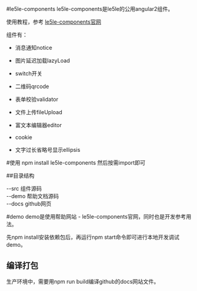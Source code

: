 #le5le-components
le5le-components是le5le的公用angular2组件。

使用教程，参考 <a href="https://le5le-com.github.io/le5le-components" target="_blank">le5le-components官网</a>

组件有：  
+ 消息通知notice  
+ 图片延迟加载lazyLoad  
+ switch开关  
+ 二维码qrcode  
+ 表单校验validator  
+ 文件上传fileUpload  
+ 富文本编辑器editor   


+ cookie  
+ 文字过长省略号显示ellipsis

#使用
npm install le5le-components
然后按需import即可

##目录结构  

--src 组件源码  
--demo 帮助文档源码  
--docs github网页


#demo
demo是使用帮助网站 - le5le-components官网，同时也是开发参考用法。

先npm install安装依赖包后，再运行npm start命令即可进行本地开发调试demo。

## 编译打包
生产环境中，需要用npm run build编译github的docs网站文件。






